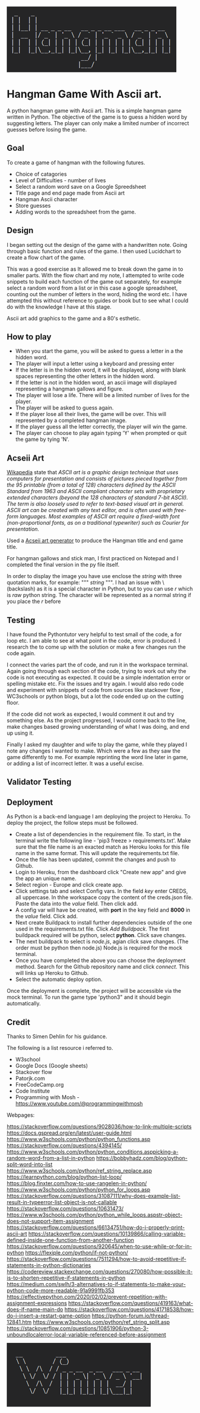 ![asceii hangman log](/hangman.png)


# Hangman Game With Ascii art.

A python hangman game with Ascii art. This is a simple hangman game written in Python. The objective of the game is to guess a hidden word by suggesting letters. The player can only make a limited number of incorrect guesses before losing the game.

## Goal
To create a game of hangman with the following futures.
* Choice of catagories
* Level of Difficulties  - number of lives
* Select a random word save on a Google Spreedsheet
* Title page and end page made from Ascii art
* Hangman Ascii character 
* Store guesses
* Adding words to the spreadsheet from the game.

## Design
I began setting out the design of the game with a handwritten note. Going through basic function and rules of the game. I then used Lucidchart to create a flow chart of the game.

This was a good exercise as It allowed me to break down the game in to smaller parts. With the flow chart and my note, I attempted to write code snippets to build each function of the game out separately, for example select a random word from a list or in this case a google spreadsheet, counting out the number of letters in the word, hiding the word etc. I have attempted this without reference to guides or book but to see what I could do with the knowledge I have at this stage. 

Ascii art add graphics to the game and a 80's esthetic. 

## How to play 
* When you start the game, you will be asked to guess a letter in a the hidden word.
* The player will input a letter using a keyboard and pressing enter
* If the letter is in the hidden word, it will be displayed, along with blank spaces representing the other letters in the hidden word.
* If the letter is not in the hidden word, an ascii image will displayed representing a hangman gallows and figure. 
* The player will lose a life. There will be a limited number of lives for the player.
* The player will be asked to guess again.
* If the player lose all their lives, the game will be over. This will represented by a completed hangman image.
* If the player guess all the letter correctly, the player will win the game.
* The player can choose to play again typing 'Y' when prompted or quit the game by tying 'N'.

## Acseii Art
[Wikapedia](https://en.wikipedia.org/wiki/ASCII_art) state that *ASCII art is a graphic design technique that uses computers for presentation and consists of pictures pieced together from the 95 printable (from a total of 128) characters defined by the ASCII Standard from 1963 and ASCII compliant character sets with proprietary extended characters (beyond the 128 characters of standard 7-bit ASCII). The term is also loosely used to refer to text-based visual art in general. ASCII art can be created with any text editor, and is often used with free-form languages. Most examples of ASCII art require a fixed-width font (non-proportional fonts, as on a traditional typewriter) such as Courier for presentation.*

Used a [Acseii art generator](https://patorjk.com/software/taag/#p=display&f=Graffiti&t=Type%20Something%20) to produce the Hangman title and end game title. 

For hangman gallows and stick man, I first practiced on Notepad and I completed the final version in the py file itself. 

In order to display the image you have use enclose the *string* with three quotation marks, for example: """ *string* """. I had an issue with \ (backslash) as it is a special character in Python, but to you can use *r* which is *raw* python string. The character will be represented as a normal string if you place the *r* before 


## Testing
I have found the Pythontutor very helpful to test small of the code, a for loop etc. I am able to see at what point in the code, error is produced. I research the to come up with the solution or make a few changes run the code again. 

I connect the varies part the of code, and run it in the workspace terminal. Again going through each section of the code, trying to work out why the code is not executing as expected. It could be a simple indentation error or spelling mistake etc. Fix the issues and try again.  I would also redo code and experiment with snippets of code from sources like stackover flow , WC3schools or python blogs, but a lot the code ended up on the cutting floor. 

If the code did not work as expected, I would comment it out and try something else. As the project progressed, I would come back to the line, make changes based growing understanding of what I was doing, and end up using it. 

Finally I asked my daughter and wife to play the game, while they played I note any changes I wanted to make. Which were a few as they saw the game differently to me. For example reprinting the word line later in game, or adding a list of incorrect letter. It was a useful excise.

## Validator Testing

## Deployment 
As Python is a back-end language I am deploying the project to Heroku. To deploy the project, the follow steps must be followed.

* Create a list of dependencies in the requirement file. To start, in the terminal write the following line - 'pip3 freeze > requirements.txt'. Make sure that the file name is an exacted match as Heroku looks for this file name in the same format. This will update the requirements.txt file.
* Once the file has been updated, commit the changes and push to Github.
* Login to Heroku, from the dashboard click "Create new app" and give the app an unique name.
* Select region - Europe and click create app.
* Click settings tab and select Config vars. In the field *key* enter CREDS, all uppercase. In thhe workspace copy the content of the creds.json file. Paste the data into the *value* field. Then click add.
* A config var will have be created, with **port** in the key field and **8000** in the *value* field. Click add. 
* Next create Buildpack to install further dependencies outside of the one used in the requirements.txt file. Click *Add Buildpack*. The first buildpack required will be python, select **python**. Click save changes.
* The next buildpack to select is *node.js*, agian click save changes. (The order must be python then node.js) Node.js is required for the mock terminal. 
* Once you have completed the above you can choose the deployment method. Search for the Github repository name and click *connect*. This will links up Heroku to Github. 
* Select the automatic deploy option. 

Once the deployment is complete, the project will be accessible via the mock terminal. To run the game type 'python3" and it should begin automatically. 

## Credit
Thanks to Simen Dehlin for his guidance. 

The following is a list resource i referred to. 
* W3school
* Google Docs (Google sheets)
* Stackover flow
* Patorjk.com
* FreeCodeCamp.org
* Code Institute 
* Programming with Mosh - https://www.youtube.com/@programmingwithmosh

Webpages:

https://stackoverflow.com/questions/9028036/how-to-link-multiple-scripts
https://docs.gspread.org/en/latest/user-guide.html
https://www.w3schools.com/python/python_functions.asp
https://stackoverflow.com/questions/4394145/
https://www.w3schools.com/python/python_conditions.asppicking-a-random-word-from-a-list-in-python
https://bobbyhadz.com/blog/python-split-word-into-list
https://www.w3schools.com/python/ref_string_replace.asp
https://learnpython.com/blog/python-list-loop/
https://blog.finxter.com/how-to-use-rangelen-in-python/
https://www.w3schools.com/python/python_for_loops.asp
https://stackoverflow.com/questions/31087111/why-does-example-list-result-in-typeerror-list-object-is-not-callable
https://stackoverflow.com/questions/10631473/
https://www.w3schools.com/python/python_while_loops.aspstr-object-does-not-support-item-assignment
https://stackoverflow.com/questions/66134751/how-do-i-properly-print-ascii-art
https://stackoverflow.com/questions/10139866/calling-variable-defined-inside-one-function-from-another-function
https://stackoverflow.com/questions/920645/when-to-use-while-or-for-in-python
https://flexiple.com/python/if-not-python/
https://stackoverflow.com/questions/7511294/how-to-avoid-repetitive-if-statements-in-python-dictionaries
https://codereview.stackexchange.com/questions/270080/how-possible-it-is-to-shorten-repetitive-if-statements-in-python
https://medium.com/swlh/3-alternatives-to-if-statements-to-make-your-python-code-more-readable-91a9991fb353
https://effectivepython.com/2020/02/02/prevent-repetition-with-assignment-expressions
https://stackoverflow.com/questions/419163/what-does-if-name-main-do
https://stackoverflow.com/questions/41718538/how-do-i-insert-a-restart-game-option
https://python-forum.io/thread-12841.htm
https://www.w3schools.com/python/ref_string_split.asp
https://stackoverflow.com/questions/10851906/python-3-unboundlocalerror-local-variable-referenced-before-assignment



![acsii final image](/winner.png)

